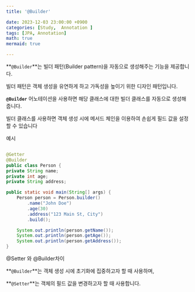 ```yaml
---
title: '@Builder'

date: 2023-12-03 23:00:00 +0900
categories: [Study,  Annotation ]
tags: [JPA, Annotation]
math: true
mermaid: true

---
```


**`@Builder`**는 빌더 패턴(Builder pattern)을 자동으로 생성해주는 기능을 제공합니다. 

빌더 패턴은 객체 생성을 유연하게 하고 가독성을 높이기 위한 디자인 패턴입니다. 

**`@Builder`** 어노테이션을 사용하면 해당 클래스에 대한 빌더 클래스를 자동으로 생성해줍니다. 

빌더 클래스를 사용하면 객체 생성 시에 메서드 체인을 이용하여 손쉽게 필드 값을 설정할 수 있습니다

예시

```java

@Getter
@Builder
public class Person {
private String name;
private int age;
private String address;

public static void main(String[] args) {
    Person person = Person.builder()
        .name("John Doe")
        .age(30)
        .address("123 Main St, City")
        .build();

    System.out.println(person.getName());
    System.out.println(person.getAge());
    System.out.println(person.getAddress());
}

```

@Setter 와 @Builder차이

**`@Builder`**는 객체 생성 시에 초기화에 집중하고자 할 때 사용하며,

 **`@Setter`**는 객체의 필드 값을 변경하고자 할 때 사용합니다.

